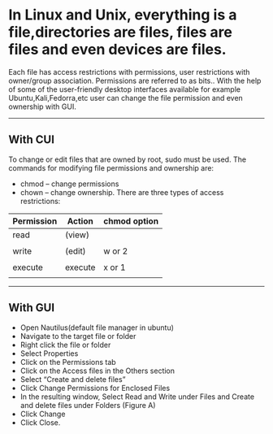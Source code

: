 # In Linux and Unix, everything is a file,directories are files, files are files and even devices are files.

Each file has access restrictions with permissions, user restrictions with owner/group association. Permissions are referred to as bits.. With the help of some of the user-friendly desktop interfaces available for example Ubuntu,Kali,Fedorra,etc user can change the file permission and even ownership with GUI.
***
## With CUI
To change or edit files that are owned by root, sudo must be used.
The commands for modifying file permissions and ownership are:

* chmod – change permissions
* chown – change ownership.
There are three types of access restrictions:

|Permission | Action | chmod option |
|-----------|--------|--------------|
|read       | (view) |              |
|           |        |              |
|write      | (edit) |  w or 2      |
|           |        |              |
|execute    | execute|x or 1        |
|           |        |              |



***
## With GUI

* Open Nautilus(default file manager in ubuntu)
* Navigate to the target file or folder
* Right click the file or folder
* Select Properties
* Click on the Permissions tab
* Click on the Access files in the Others section
* Select “Create and delete files”
* Click Change Permissions for Enclosed Files
* In the resulting window, Select Read and Write under Files and Create and delete files under Folders (Figure A)
* Click Change
* Click Close.
